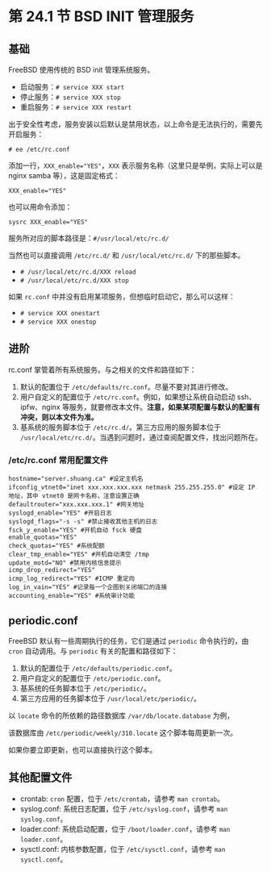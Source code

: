 # 第 24.1 节 BSD INIT 管理服务

## 基础

FreeBSD 使用传统的 BSD init 管理系统服务。

- 启动服务：`# service XXX start`
- 停止服务：`# service XXX stop`
- 重启服务：`# service XXX restart`

出于安全性考虑，服务安装以后默认是禁用状态，以上命令是无法执行的，需要先开启服务：

```shell-session
# ee /etc/rc.conf
```

添加一行，`XXX_enable="YES"`，`XXX` 表示服务名称（这里只是举例，实际上可以是 nginx samba 等），这是固定格式：

```shell-session
XXX_enable="YES"
```

也可以用命令添加：

```shell-session
sysrc XXX_enable="YES"
```

服务所对应的脚本路径是：`#/usr/local/etc/rc.d/`

当然也可以直接调用 `/etc/rc.d/` 和 `/usr/local/etc/rc.d/` 下的那些脚本。

- `# /usr/local/etc/rc.d/XXX reload`
- `# /usr/local/etc/rc.d/XXX stop`

如果 `rc.conf` 中并没有启用某项服务，但想临时启动它，那么可以这样：

- `# service XXX onestart`
- `# service XXX onestop`

## 进阶

rc.conf 掌管着所有系统服务。与之相关的文件和路径如下：

1. 默认的配置位于 `/etc/defaults/rc.conf`。尽量不要对其进行修改。
2. 用户自定义的配置位于 `/etc/rc.conf`。例如，如果想让系统自动启动 ssh、ipfw、nginx 等服务，就要修改本文件。**注意，如果某项配置与默认的配置有冲突，则以本文件为准。**
3. 基系统的服务脚本位于 `/etc/rc.d/`。第三方应用的服务脚本位于 `/usr/local/etc/rc.d/`。当遇到问题时，通过查阅配置文件，找出问题所在。

### /etc/rc.conf 常用配置文件

```shell-session
hostname="server.shuang.ca" #设定主机名
ifconfig_vtnet0="inet xxx.xxx.xxx.xxx netmask 255.255.255.0" #设定 IP 地址，其中 vtnet0 是网卡名称，注意设置正确
defaultrouter="xxx.xxx.xxx.1" #网关地址
syslogd_enable="YES" #开启日志
syslogd_flags="-s -s" #禁止接收其他主机的日志
fsck_y_enable="YES" #开机自动 fsck 硬盘
enable_quotas="YES"
check_quotas="YES" #系统配额
clear_tmp_enable="YES" #开机自动清空 /tmp
update_motd="NO" #禁用内核信息提示
icmp_drop_redirect="YES"
icmp_log_redirect="YES" #ICMP 重定向
log_in_vain="YES" #记录每一个企图到关闭端口的连接
accounting_enable="YES" #系统审计功能
```

## periodic.conf

FreeBSD 默认有一些周期执行的任务，它们是通过 `periodic` 命令执行的，由 `cron` 自动调用。与 `periodic` 有关的配置和路径如下：

1. 默认的配置位于 `/etc/defaults/periodic.conf`。
2. 用户自定义的配置位于 `/etc/periodic.conf`。
3. 基系统的任务脚本位于 `/etc/periodic/`。
4. 第三方应用的任务脚本位于 `/usr/local/etc/periodic/`。

以 `locate` 命令的所依赖的路径数据库 `/var/db/locate.database` 为例，

该数据库由 `/etc/periodic/weekly/310.locate` 这个脚本每周更新一次。

如果你要立即更新，也可以直接执行这个脚本。

## 其他配置文件

- crontab: `cron` 配置，位于 `/etc/crontab`，请参考 `man crontab`。
- syslog.conf: 系统日志配置，位于 `/etc/syslog.conf`，请参考 `man syslog.conf`。
- loader.conf: 系统启动配置，位于 `/boot/loader.conf`，请参考 `man loader.conf`。
- sysctl.conf: 内核参数配置，位于 `/etc/sysctl.conf`，请参考 `man sysctl.conf`。
